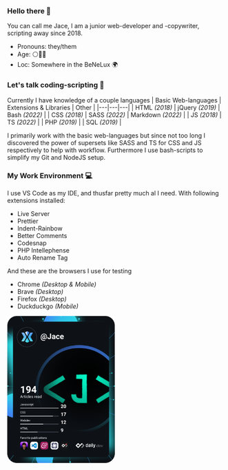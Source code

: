 ### Hello there 👋

You can call me Jace, I am a junior web-developer and -copywriter, scripting away since 2018.

- Pronouns: they/them
- Age: ⚪🥈🐉
- Loc: Somewhere in the BeNeLux 🌍

### Let's talk coding-scripting 👀

Currently I have knowledge of a couple languages
| Basic Web-languages | Extensions & Libraries | Other |
|---|---|---|
| HTML _(2018)_ | jQuery _(2019)_ | Bash _(2022)_ |
| CSS _(2018)_ | SASS _(2022)_ | Markdown _(2022)_ |
| JS _(2018)_ | TS _(2022)_ | 
| PHP _(2019)_ |
| SQL _(2019)_ | 

I primarily work with the basic web-languages but since not too long I discovered the power of supersets like SASS and TS for CSS and JS respectively to help with workflow. Furthermore I use bash-scripts to simplify my Git and NodeJS setup.

### My Work Environment 💻

I use VS Code as my IDE, and thusfar pretty much al I need.
With following extensions installed:
- Live Server
- Prettier
- Indent-Rainbow
- Better Comments
- Codesnap
- PHP Intellephense
- Auto Rename Tag

And these are the browsers I use for testing
- Chrome _(Desktop & Mobile)_
- Brave _(Desktop)_
- Firefox _(Desktop)_
- Duckduckgo _(Mobile)_

<a href="https://app.daily.dev/Jace"><img src="https://github.com/ScriptJayT/ScriptJayT/blob/main/devcard.svg" width="250" alt="Jace's Dev Card"/></a>

